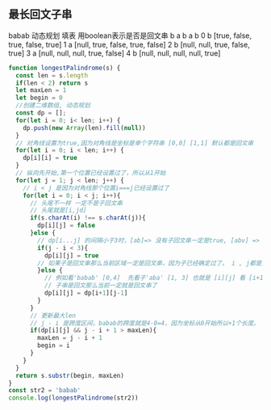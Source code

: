 ## 最长回文子串 ##
babab
动态规划 填表 用boolean表示是否是回文串
      b     a     b       a     b
0 b [true, false, true, false, true]
1 a [null, true, false, true, false]
2 b [null, null, true, false, true]
3 a [null, null, null, true, false]
4 b [null, null, null, null, true]

```javascript
function longestPalindrome(s) {
  const len = s.length
  if(len < 2) return s
  let maxLen = 1
  let begin = 0
  //创建二维数组, 动态规划
  const dp = [];
  for(let i = 0; i< len; i++) {
    dp.push(new Array(len).fill(null))
  }
  // 对角线设置为true,因为对角线是坐标是单个字符串 [0,0] [1,1] 默认都是回文串
  for(let i = 0; i < len; i++) {
    dp[i][i] = true
  }
  // 纵向先开始,第一个位置已经设置过了，所以从1开始
  for(let j = 1; j < len; j++) {
    // i < j 是因为对角线那个位置i===j已经设置过了
    for(let i = 0; i < j; i++){
      // 头尾不一样 一定不是子回文串
      // 头尾就是[i,jd]
      if(s.charAt(i) !== s.charAt(j)){
        dp[i][j] = false
      }else {
        // dp[i...j] 的间隔小于3时，[ab]=> 没有子回文串一定是true, [abv] => b 自己单个字符串一定是回文串
        if(j - i < 3){
          dp[i][j] = true
        // 如果子是回文串那么当前区域一定是回文串，因为子已经确定过了。 i , j都是从小到大开始的
        }else {
          // 例如看'babab' [0,4]  先看子'aba' [1, 3] 也就是 [i][j] 看 [i+1][j-1]这个就是子  
          // 子串是回文那么当前一定就是回文串了
          dp[i][j] = dp[i+1][j-1]
        }
      }
      // 更新最大len
      // j - i 是跨度区间，babab的跨度就是4-0=4，因为坐标从0开始所以+1个长度。
      if(dp[i][j] && j - i + 1 > maxLen){
        maxLen = j - i + 1
        begin = i
      }
    }
  }
  return s.substr(begin, maxLen)
}
const str2 = 'babab'
console.log(longestPalindrome(str2))
```

